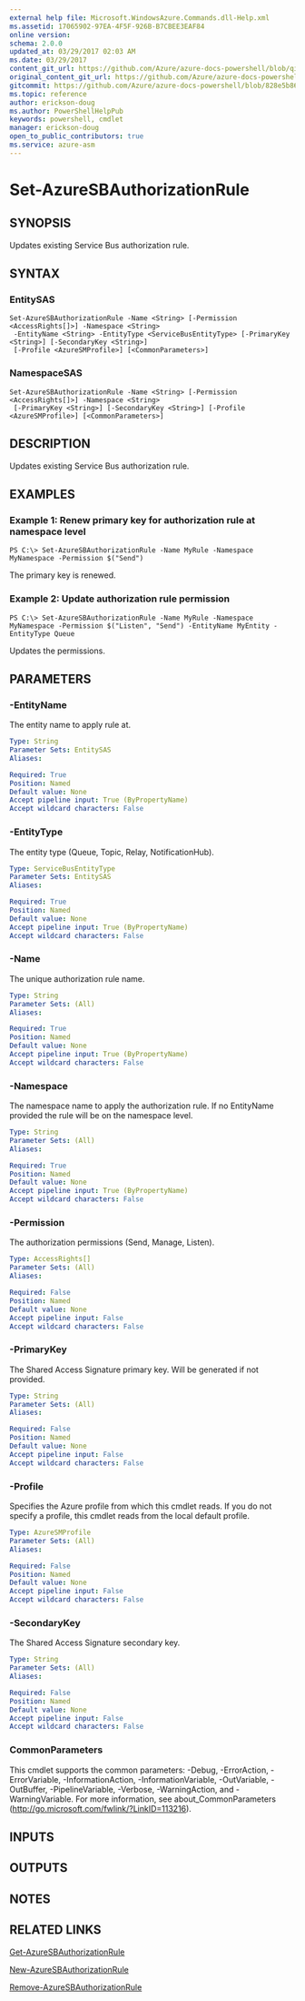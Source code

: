 ```yaml
---
external help file: Microsoft.WindowsAzure.Commands.dll-Help.xml
ms.assetid: 17065902-97EA-4F5F-926B-B7CBEE3EAF84
online version:
schema: 2.0.0
updated_at: 03/29/2017 02:03 AM
ms.date: 03/29/2017
content_git_url: https://github.com/Azure/azure-docs-powershell/blob/qinezh-conceptual/azureps-cmdlets-docs/ServiceManagement/Azure/v3.7.0/Set-AzureSBAuthorizationRule.md
original_content_git_url: https://github.com/Azure/azure-docs-powershell/blob/qinezh-conceptual/azureps-cmdlets-docs/ServiceManagement/Azure/v3.7.0/Set-AzureSBAuthorizationRule.md
gitcommit: https://github.com/Azure/azure-docs-powershell/blob/828e5b8648af6bdf3119ffe0cd409647f00de183
ms.topic: reference
author: erickson-doug
ms.author: PowerShellHelpPub
keywords: powershell, cmdlet
manager: erickson-doug
open_to_public_contributors: true
ms.service: azure-asm
---
```


# Set-AzureSBAuthorizationRule

## SYNOPSIS
Updates existing Service Bus authorization rule.

## SYNTAX

### EntitySAS
```
Set-AzureSBAuthorizationRule -Name <String> [-Permission <AccessRights[]>] -Namespace <String>
 -EntityName <String> -EntityType <ServiceBusEntityType> [-PrimaryKey <String>] [-SecondaryKey <String>]
 [-Profile <AzureSMProfile>] [<CommonParameters>]
```

### NamespaceSAS
```
Set-AzureSBAuthorizationRule -Name <String> [-Permission <AccessRights[]>] -Namespace <String>
 [-PrimaryKey <String>] [-SecondaryKey <String>] [-Profile <AzureSMProfile>] [<CommonParameters>]
```

## DESCRIPTION
Updates existing Service Bus authorization rule.

## EXAMPLES

### Example 1: Renew primary key for authorization rule at namespace level
```
PS C:\> Set-AzureSBAuthorizationRule -Name MyRule -Namespace MyNamespace -Permission $("Send")
```

The primary key is renewed.

### Example 2: Update authorization rule permission
```
PS C:\> Set-AzureSBAuthorizationRule -Name MyRule -Namespace MyNamespace -Permission $("Listen", "Send") -EntityName MyEntity -EntityType Queue
```

Updates the permissions.

## PARAMETERS

### -EntityName
The entity name to apply rule at.

```yaml
Type: String
Parameter Sets: EntitySAS
Aliases: 

Required: True
Position: Named
Default value: None
Accept pipeline input: True (ByPropertyName)
Accept wildcard characters: False
```

### -EntityType
The entity type (Queue, Topic, Relay, NotificationHub).

```yaml
Type: ServiceBusEntityType
Parameter Sets: EntitySAS
Aliases: 

Required: True
Position: Named
Default value: None
Accept pipeline input: True (ByPropertyName)
Accept wildcard characters: False
```

### -Name
The unique authorization rule name.

```yaml
Type: String
Parameter Sets: (All)
Aliases: 

Required: True
Position: Named
Default value: None
Accept pipeline input: True (ByPropertyName)
Accept wildcard characters: False
```

### -Namespace
The namespace name to apply the authorization rule.
If no EntityName provided the rule will be on the namespace level.

```yaml
Type: String
Parameter Sets: (All)
Aliases: 

Required: True
Position: Named
Default value: None
Accept pipeline input: True (ByPropertyName)
Accept wildcard characters: False
```

### -Permission
The authorization permissions (Send, Manage, Listen).

```yaml
Type: AccessRights[]
Parameter Sets: (All)
Aliases: 

Required: False
Position: Named
Default value: None
Accept pipeline input: False
Accept wildcard characters: False
```

### -PrimaryKey
The Shared Access Signature primary key.
Will be generated if not provided.

```yaml
Type: String
Parameter Sets: (All)
Aliases: 

Required: False
Position: Named
Default value: None
Accept pipeline input: False
Accept wildcard characters: False
```

### -Profile
Specifies the Azure profile from which this cmdlet reads.
If you do not specify a profile, this cmdlet reads from the local default profile.

```yaml
Type: AzureSMProfile
Parameter Sets: (All)
Aliases: 

Required: False
Position: Named
Default value: None
Accept pipeline input: False
Accept wildcard characters: False
```

### -SecondaryKey
The Shared Access Signature secondary key.

```yaml
Type: String
Parameter Sets: (All)
Aliases: 

Required: False
Position: Named
Default value: None
Accept pipeline input: False
Accept wildcard characters: False
```

### CommonParameters
This cmdlet supports the common parameters: -Debug, -ErrorAction, -ErrorVariable, -InformationAction, -InformationVariable, -OutVariable, -OutBuffer, -PipelineVariable, -Verbose, -WarningAction, and -WarningVariable. For more information, see about_CommonParameters (http://go.microsoft.com/fwlink/?LinkID=113216).

## INPUTS

## OUTPUTS

## NOTES

## RELATED LINKS

[Get-AzureSBAuthorizationRule](./Get-AzureSBAuthorizationRule.md)

[New-AzureSBAuthorizationRule](./New-AzureSBAuthorizationRule.md)

[Remove-AzureSBAuthorizationRule](./Remove-AzureSBAuthorizationRule.md)



